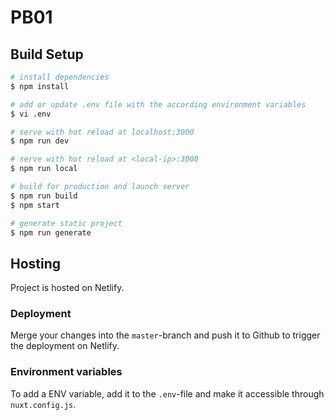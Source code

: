# PB01


## Build Setup

``` bash
# install dependencies
$ npm install

# add or update .env file with the according environment variables
$ vi .env

# serve with hot reload at localhost:3000
$ npm run dev

# serve with hot reload at <local-ip>:3000
$ npm run local

# build for production and launch server
$ npm run build
$ npm start

# generate static project
$ npm run generate
```

## Hosting

Project is hosted on Netlify. 

### Deployment

Merge your changes into the `master`-branch and push it to Github to trigger the deployment on Netlify.

### Environment variables

To add a ENV variable, add it to the `.env`-file and make it accessible through `nuxt.config.js`.
